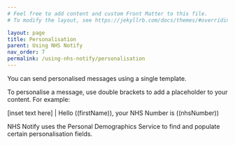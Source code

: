 ```yaml
---
# Feel free to add content and custom Front Matter to this file.
# To modify the layout, see https://jekyllrb.com/docs/themes/#overriding-theme-defaults

layout: page
title: Personalisation
parent: Using NHS Notify
nav_order: 7
permalink: /using-nhs-notify/personalisation
---
```


You can send personalised messages using a single template.

To personalise a message, use double brackets to add a placeholder to your content. For example:

[inset text here]
| Hello ((firstName)), your NHS Number is ((nhsNumber))

NHS Notify uses the Personal Demographics Service to find and populate certain personalisation fields.

